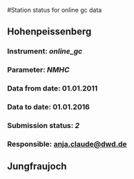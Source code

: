 #Station status for online gc data

## Hohenpeissenberg

### Instrument: *online_gc*

### Parameter: *NMHC*

### Data from date: **01.01.2011**

### Data to date: **01.01.2016**

### Submission status: *2*

### Responsible: **anja.claude@dwd.de**

## Jungfraujoch
